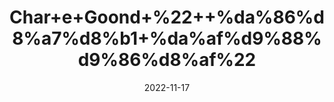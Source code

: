 ---
title: 'Char+e+Goond+%22++%da%86%d8%a7%d8%b1+%da%af%d9%88%d9%86%d8%af%22'
date: '2022-11-17' 
metatag: '' 
inventory: '0' 
draft: false 
# meta description 
shortDescripton: 'Arabic+Gum+%22+Arabic+Gum+is+known+to+boost+stamina+and+health%2c+helping+one+keep+away+from+falling+sick+due+to+cold+and+cough.'
description: 'Natural+Gums+%d9%82%d8%af%d8%b1%d8%aa%db%8c+%da%af%d9%88%d9%86%d8%af'
longdescription: ''
tags: ''
brand: ''
subCategory: ''
sellCount: '0'
featured: True
# product Price
price: '60.0'
# Product Short Description
shortDescription: 'Arabic+Gum+%22+Arabic+Gum+is+known+to+boost+stamina+and+health%2c+helping+one+keep+away+from+falling+sick+due+to+cold+and+cough.'
productID: '42123EDA-F623-ED11-9968-005056B3A416'
type: 'products'
category: 'Natural+Gums+%d9%82%d8%af%d8%b1%d8%aa%db%8c+%da%af%d9%88%d9%86%d8%af' 
thumnailproduct: 'https://eraconnect.blob.core.windows.net/product-images/aminsaddiquidawakhana/42123EDA-F623-ED11-9968-005056B3A416.webp' 
images:
  - image: 'https://eraconnect.blob.core.windows.net/product-images/aminsaddiquidawakhana/42123EDA-F623-ED11-9968-005056B3A416.webp'  
Variants:
---